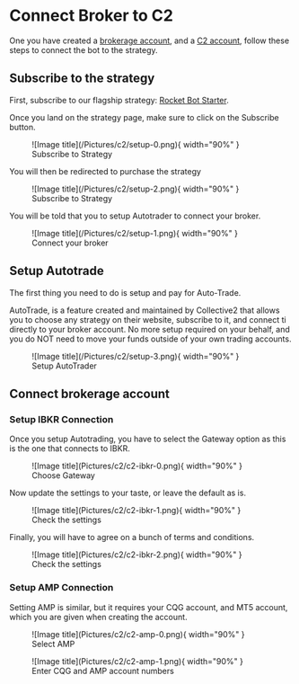 # Connect Broker to C2

One you have created a [brokerage account](/brokers), and a [C2 account](/howto/collective2_setup), follow these steps to connect the bot to the strategy.

## Subscribe to the strategy

First, subscribe to our flagship strategy: [Rocket Bot Starter](https://collective2.com/details/145905281).

Once you land on the strategy page, make sure to click on the Subscribe button.


<figure markdown>
  ![Image title](/Pictures/c2/setup-0.png){ width="90%" }
  <figcaption>Subscribe to Strategy</figcaption>
</figure>


You will then be redirected to purchase the strategy

<figure markdown>
  ![Image title](/Pictures/c2/setup-2.png){ width="90%" }
  <figcaption>Subscribe to Strategy</figcaption>
</figure>


You will be told that you to setup Autotrader to connect your broker.

<figure markdown>
  ![Image title](/Pictures/c2/setup-1.png){ width="90%" }
  <figcaption>Connect your broker</figcaption>
</figure>


## Setup Autotrade

The first thing you need to do is setup and pay for Auto-Trade.

AutoTrade, is a feature created and maintained by Collective2 that allows you to choose any strategy on their website, subscribe to it, and connect ti directly to your broker account. No more setup required on your behalf, and you do NOT need to move your funds outside of your own trading accounts.

<figure markdown>
  ![Image title](/Pictures/c2/setup-3.png){ width="90%" }
  <figcaption>Setup AutoTrader</figcaption>
</figure>


## Connect brokerage account
### Setup IBKR Connection

Once you setup Autotrading, you have to select the Gateway option as this is the one that connects to IBKR.


<figure markdown>
  ![Image title](Pictures/c2/c2-ibkr-0.png){ width="90%" }
  <figcaption>Choose Gateway</figcaption>
</figure>


Now update the settings to your taste, or leave the default as is.

<figure markdown>
  ![Image title](Pictures/c2/c2-ibkr-1.png){ width="90%" }
  <figcaption>Check the settings</figcaption>
</figure>

Finally, you will have to agree on a bunch of terms and conditions.

<figure markdown>
  ![Image title](Pictures/c2/c2-ibkr-2.png){ width="90%" }
  <figcaption>Check the settings</figcaption>
</figure>

### Setup AMP Connection

Setting AMP is similar, but it requires your CQG account, and MT5 account, which you are given when creating the account.

<figure markdown>
  ![Image title](Pictures/c2/c2-amp-0.png){ width="90%" }
  <figcaption>Select AMP</figcaption>
</figure>

<figure markdown>
  ![Image title](Pictures/c2/c2-amp-1.png){ width="90%" }
  <figcaption>Enter CQG and AMP account numbers</figcaption>
</figure>

